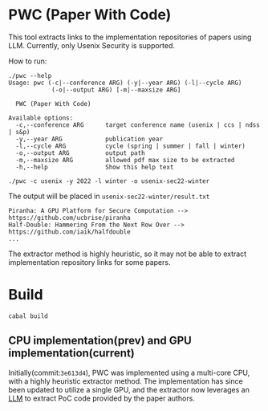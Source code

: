 # PWC (Paper With Code)

This tool extracts links to the implementation repositories of papers using LLM. Currently, only Usenix Security is supported.

How to run:
```
./pwc --help
Usage: pwc (-c|--conference ARG) (-y|--year ARG) (-l|--cycle ARG)
            (-o|--output ARG) [-m|--maxsize ARG]

  PWC (Paper With Code)

Available options:
  -c,--conference ARG      target conference name (usenix | ccs | ndss | s&p)
  -y,--year ARG            publication year
  -l,--cycle ARG           cycle (spring | summer | fall | winter)
  -o,--output ARG          output path
  -m,--maxsize ARG         allowed pdf max size to be extracted
  -h,--help                Show this help text
```

```
./pwc -c usenix -y 2022 -l winter -o usenix-sec22-winter
```

The output will be placed in `usenix-sec22-winter/result.txt`
```
Piranha: A GPU Platform for Secure Computation --> https://github.com/ucbrise/piranha
Half-Double: Hammering From the Next Row Over --> https://github.com/iaik/halfdouble
...
```

The extractor method is highly heuristic, so it may not be able to extract implementation repository links for some papers.

# Build
```
cabal build
```

## CPU implementation(prev) and GPU implementation(current)
Initially(commit:`3e613d4`), PWC was implemented using a multi-core CPU, with a highly heuristic extractor method.
The implementation has since been updated to utilize a single GPU, and the extractor now leverages an [LLM](https://huggingface.co/Qwen/Qwen2.5-1.5B-Instruct) to extract PoC code provided by the paper authors.
